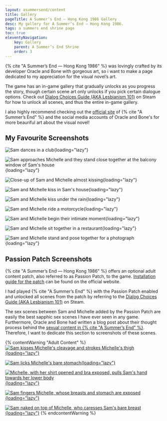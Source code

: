 ```yaml
---
layout: asummersend/content
title: Gallery
pageTitle: A Summer’s End — Hong Kong 1986 Gallery
desc: My gallery for A Summer’s End — Hong Kong 1986.
tags: a summers end shrine page
toc: true
eleventyNavigation:
    key: Gallery
    parent: A Summer’s End Shrine
    order: 3
---
```


{% cite "A Summer’s End — Hong Kong 1986" %} was lovingly crafted by its developer Oracle and Bone with gorgeous art, so i want to make a page dedicated to my appreciation for the visual novel’s art.

The game has an in-game gallery that gradually unlocks as you progress the story, though certain scene art only unlocks if you pick certain dialogue options. Check out [Dialog Choices Guide (AKA Lesbianism 101)](https://steamcommunity.com/sharedfiles/filedetails/?id=2072736837) on Steam for how to unlock all scenes, and thus the entire in-game gallery.

I also highly recommend checking out the [official site](https://www.asummersend.com/) of {% cite "A Summer’s End" %} and the social media accounts of Oracle and Bone's for more beauriful art about the visual novel!

## My Favourite Screenshots

![Sam dances in a club](/assets/shrines/asummersend/screenshots/ASE-Screenshot-01.avif){loading="lazy"}

![Sam approaches Michelle and they stand close together at the balcony window of Sam's house](/assets/shrines/asummersend/screenshots/ASE-Screenshot-02.avif){loading="lazy"}

![Close-up of Sam and Michelle almost kissing](/assets/shrines/asummersend/screenshots/ASE-Screenshot-03.avif){loading="lazy"}

![Sam and Michelle kiss in Sam's house](/assets/shrines/asummersend/screenshots/ASE-Screenshot-04.avif){loading="lazy"}

![Sam and Michelle kiss under the rain](/assets/shrines/asummersend/screenshots/ASE-Screenshot-05.avif){loading="lazy"}

![Sam and Michelle ride a motorcycle](/assets/shrines/asummersend/screenshots/ASE-Screenshot-06.avif){loading="lazy"}

![Sam and Michelle begin their intimate moment](/assets/shrines/asummersend/screenshots/ASE-Screenshot-07.avif){loading="lazy"}

![Sam and Michelle sit together in a restaurant](/assets/shrines/asummersend/screenshots/ASE-Screenshot-08.avif){loading="lazy"}

![Sam and Michelle stand and pose together for a photograph](/assets/shrines/asummersend/screenshots/ASE-Screenshot-09.avif){loading="lazy"}

## Passion Patch Screenshots

{% cite "A Summer’s End — Hong Kong 1986" %} offers an optional adult content patch, also referred to as Passion Patch, to the game. [Installation guide for the patch](https://www.asummersend.com/game-manual-installation-guide) can be found on the official website.

I had played {% cite "A Summer’s End" %} with the Passion Patch enabled and unlocked all scenes from the patch by referring to the [Dialog Choices Guide (AKA Lesbianism 101)](https://steamcommunity.com/sharedfiles/filedetails/?id=2072736837) on Steam.

The sex scenes between Sam and Michelle added by the Passion Patch are easily the best sapphic sex scenes I have ever seen in any game. Furthermore, Oracle and Bone had written a blog post about their thought process behind the [sexual content in {% cite "A Summer’s End" %}](https://www.asummersend.com/blog/sexual-content). Therefore, I want to dedicate this section to screenshots of these scenes.

{% contentWarning "Adult Content" %}
[![Sam kisses Michelle's cleavage and strokes Michelle's thigh](https://i.postimg.cc/T1FwDpN3/HK1986-2021-02-06-16-15-22-789.avif){loading="lazy"}](https://postimg.cc/YLNMcqw5)

[![Sam licks Michelle's bare stomach](https://i.postimg.cc/SRJRRWrP/HK1986-2021-02-06-16-15-32-530.avif){loading="lazy"}](https://postimg.cc/K3hxs3C7)

[![Michelle, with her shirt opened and bra exposed, pulls Sam's hand towards her lower body](https://i.postimg.cc/3rcW6crQ/HK1986-2021-02-06-16-16-42-897.avif){loading="lazy"}](https://postimg.cc/mh7b1VFm)

[![Sam fingers Michelle, whose breasts and stomach are exposed](https://i.postimg.cc/sXn13npS/HK1986-2021-02-06-16-16-55-049.avif){loading="lazy"}](https://postimg.cc/njDnkGSc)

[![Sam naked on top of Michelle, who caresses Sam's bare breast](https://i.postimg.cc/Hs8jC9jc/HK1986-2021-02-06-16-17-03-633.avif){loading="lazy"}](https://postimg.cc/gndGVRVm)
{% endcontentWarning %}